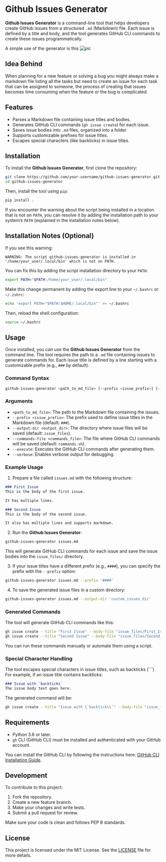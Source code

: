 # Github Issues Generator

**Github Issues Generator** is a command-line tool that helps developers create GitHub issues from a structured `.md` (Markdown) file. Each issue is defined by a title and body, and the tool generates GitHub CLI commands to create these issues programmatically.

A simple use of the generator is this ![pic](https://github.com/user-attachments/assets/3a0d34da-6e18-45b2-aa39-a96ba7149cd7)


## Idea Behind

When planning for a new feature or solving a bug you might always make a markdown file listing all the tasks but need to create an issue for each task that can be assigned to someone, the process of creating that issues becomes time consuming when the feature or the bug is complicated.

## Features
- Parses a Markdown file containing issue titles and bodies.
- Generates GitHub CLI commands (`gh issue create`) for each issue.
- Saves issue bodies into `.md` files, organized into a folder.
- Supports customizable prefixes for issue titles.
- Escapes special characters (like backticks) in issue titles.

## Installation

To install the **Github Issues Generator**, first clone the repository:

```bash
git clone https://github.com/your-username/github-issues-generator.git
cd github-issues-generator
```

Then, install the tool using `pip`:

```bash
pip install .
```

If you encounter the warning about the script being installed in a location that is not on `PATH`, you can resolve it by adding the installation path to your system’s `PATH` (explained in the installation notes below).

## Installation Notes (Optional)

If you see this warning:

```
WARNING: The script github-issues-generator is installed in '/home/your_user/.local/bin' which is not on PATH.
```

You can fix this by adding the script installation directory to your `PATH`:

```bash
export PATH="$PATH:/home/your_user/.local/bin"
```

Make this change permanent by adding the export line to your `~/.bashrc` or `~/.zshrc`:

```bash
echo 'export PATH="$PATH:$HOME/.local/bin"' >> ~/.bashrc
```

Then, reload the shell configuration:

```bash
source ~/.bashrc
```

## Usage

Once installed, you can use the **Github Issues Generator** from the command line. The tool requires the path to a `.md` file containing issues to generate commands for. Each issue title is defined by a line starting with a customizable prefix (e.g., `###` by default).

### Command Syntax

```bash
github-issues-generator <path_to_md_file> [--prefix <issue_prefix>] [--output-dir <output_dir>]
```

### Arguments

- `<path_to_md_file>`: The path to the Markdown file containing the issues.
- `--prefix <issue_prefix>`: The prefix used to define issue titles in the Markdown file (default: `###`).
- `--output-dir <output_dir>`: The directory where issue files will be saved (default: `issue_files`).
- `--commands-file <commands_file>`: The file where GitHub CLI commands will be saved (default: `commands.sh`).
- `--execute`: Executes the GitHub CLI commands after generating them.
- `--verbose`: Enables verbose output for debugging.

### Example Usage

1. Prepare a file called `issues.md` with the following structure:

```markdown
### First Issue
This is the body of the first issue.

It has multiple lines.

### Second Issue
This is the body of the second issue.

It also has multiple lines and supports markdown.
```

2. Run the **Github Issues Generator**:

```bash
github-issues-generator issues.md
```

This will generate GitHub CLI commands for each issue and save the issue bodies into the `issue_files/` directory.

3. If your issue titles have a different prefix (e.g., `####`), you can specify the prefix with the `--prefix` option:

```bash
github-issues-generator issues.md --prefix '####'
```

4. To save the generated issue files in a custom directory:

```bash
github-issues-generator issues.md --output-dir 'custom_issues_dir'
```

### Generated Commands

The tool will generate GitHub CLI commands like this:

```bash
gh issue create --title "First Issue" --body-file "issue_files/First_Issue.md"
gh issue create --title "Second Issue" --body-file "issue_files/Second_Issue.md"
```

You can run these commands manually or automate them using a script.

### Special Character Handling

The tool escapes special characters in issue titles, such as backticks (`\``). For example, if an issue title contains backticks:

```markdown
### Issue with `backticks`
The issue body text goes here.
```

The generated command will be:

```bash
gh issue create --title "Issue with \`backticks\`" --body-file "issue_files/Issue_with_backticks.md"
```

## Requirements

- Python 3.6 or later.
- `gh` CLI (GitHub CLI) must be installed and authenticated with your GitHub account.

You can install the GitHub CLI by following the instructions here: [GitHub CLI Installation Guide](https://github.com/cli/cli#installation).

## Development

To contribute to this project:

1. Fork the repository.
2. Create a new feature branch.
3. Make your changes and write tests.
4. Submit a pull request for review.

Make sure your code is clean and follows PEP 8 standards.

## License

This project is licensed under the MIT License. See the [LICENSE](LICENSE) file for more details.
